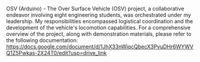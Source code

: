 OSV (Arduino) - The Over Surface Vehicle (OSV) project, a collaborative endeavor involving eight engineering students, was orchestrated under my leadership. My responsibilities encompassed logistical coordination and the development of the vehicle's locomotion capabilities. For a comprehensive overview of the project, along with demonstration materials, please refer to the following documentation: https://docs.google.com/document/d/1JhX33nWiqcQbecX3PvuDHr6WYWVQ1Z5Pwkas-2X24T0/edit?usp=drive_link
